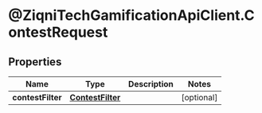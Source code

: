 # @ZiqniTechGamificationApiClient.ContestRequest

## Properties

Name | Type | Description | Notes
------------ | ------------- | ------------- | -------------
**contestFilter** | [**ContestFilter**](ContestFilter.md) |  | [optional] 


